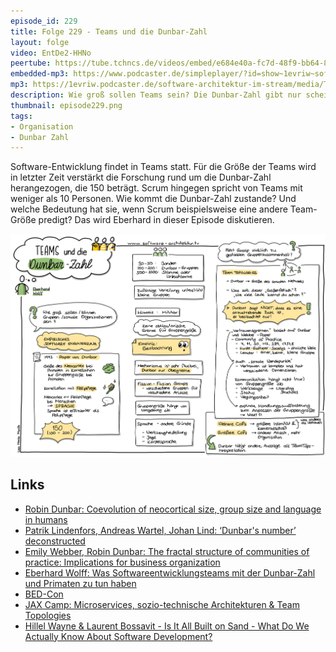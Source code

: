```yaml
---
episode_id: 229
title: Folge 229 - Teams und die Dunbar-Zahl
layout: folge
video: EntDe2-HHNo
peertube: https://tube.tchncs.de/videos/embed/e684e40a-fc7d-48f9-bb64-818c59b07e05
embedded-mp3: https://www.podcaster.de/simpleplayer/?id=show~1evriw~software-architektur-im-stream~pod-f7a335dd6bd21faf6dd01f2328&v=1724245199
mp3: https://1evriw.podcaster.de/software-architektur-im-stream/media/Teams_und_die_Dunbar-Zahl.mp3
description: Wie groß sollen Teams sein? Die Dunbar-Zahl gibt nur scheinbar eine Antwort.
thumbnail: episode229.png
tags:
- Organisation
- Dunbar Zahl
---
```


Software-Entwicklung findet in Teams statt. Für die Größe der Teams
wird in letzter Zeit verstärkt die Forschung rund um die Dunbar-Zahl
herangezogen, die 150 beträgt. Scrum hingegen spricht von Teams mit
weniger als 10 Personen. Wie kommt die Dunbar-Zahl zustande? Und
welche Bedeutung hat sie, wenn Scrum beispielsweise eine andere
Team-Größe predigt? Das wird Eberhard in dieser Episode diskutieren.

![Sketchnotes](/sketchnotes/episode229.jpg)

## Links

- [Robin Dunbar: Coevolution of neocortical size, group size and language in humans](https://www.cambridge.org/core/journals/behavioral-and-brain-sciences/article/abs/coevolution-of-neocortical-size-group-size-and-language-in-humans/4290FF4D7362511136B9A15A96E74FEF)
- [Patrik Lindenfors, Andreas Wartel, Johan Lind: ‘Dunbar's number’ deconstructed](https://www.ncbi.nlm.nih.gov/pmc/articles/PMC8103230/)
- [Emily Webber, Robin Dunbar: The fractal structure of communities of practice: Implications for business organization](https://www.ncbi.nlm.nih.gov/pmc/articles/PMC7190158/)
- [Eberhard Wolff: Was Softwareentwicklungsteams mit der Dunbar-Zahl und Primaten zu tun haben](https://www.heise.de/blog/Was-Softwareentwicklungsteams-mit-der-Dunbar-Zahl-und-Primaten-zu-tun-haben-9825599.html)
- [BED-Con](https://bed-con.org/)
- [JAX Camp: Microservices, sozio-technische Architekturen & Team Topologies](https://jax.de/jax-microservices-camp/?go=ok)
- [Hillel Wayne & Laurent Bossavit - Is It All Built on Sand - What Do We Actually Know About Software Development?](/2021/10/25/episode86.html)
